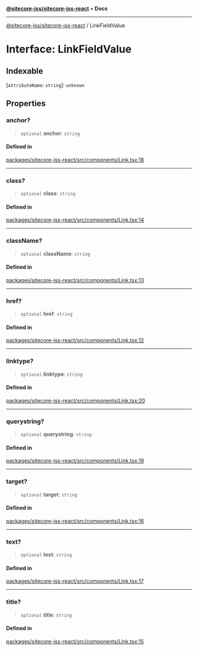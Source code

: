 [**@sitecore-jss/sitecore-jss-react**](../README.md) • **Docs**

***

[@sitecore-jss/sitecore-jss-react](../README.md) / LinkFieldValue

# Interface: LinkFieldValue

## Indexable

 \[`attributeName`: `string`\]: `unknown`

## Properties

### anchor?

> `optional` **anchor**: `string`

#### Defined in

[packages/sitecore-jss-react/src/components/Link.tsx:18](https://github.com/Sitecore/jss/blob/5b4314b712f0ff68b2830199db3aeba34caef55e/packages/sitecore-jss-react/src/components/Link.tsx#L18)

***

### class?

> `optional` **class**: `string`

#### Defined in

[packages/sitecore-jss-react/src/components/Link.tsx:14](https://github.com/Sitecore/jss/blob/5b4314b712f0ff68b2830199db3aeba34caef55e/packages/sitecore-jss-react/src/components/Link.tsx#L14)

***

### className?

> `optional` **className**: `string`

#### Defined in

[packages/sitecore-jss-react/src/components/Link.tsx:13](https://github.com/Sitecore/jss/blob/5b4314b712f0ff68b2830199db3aeba34caef55e/packages/sitecore-jss-react/src/components/Link.tsx#L13)

***

### href?

> `optional` **href**: `string`

#### Defined in

[packages/sitecore-jss-react/src/components/Link.tsx:12](https://github.com/Sitecore/jss/blob/5b4314b712f0ff68b2830199db3aeba34caef55e/packages/sitecore-jss-react/src/components/Link.tsx#L12)

***

### linktype?

> `optional` **linktype**: `string`

#### Defined in

[packages/sitecore-jss-react/src/components/Link.tsx:20](https://github.com/Sitecore/jss/blob/5b4314b712f0ff68b2830199db3aeba34caef55e/packages/sitecore-jss-react/src/components/Link.tsx#L20)

***

### querystring?

> `optional` **querystring**: `string`

#### Defined in

[packages/sitecore-jss-react/src/components/Link.tsx:19](https://github.com/Sitecore/jss/blob/5b4314b712f0ff68b2830199db3aeba34caef55e/packages/sitecore-jss-react/src/components/Link.tsx#L19)

***

### target?

> `optional` **target**: `string`

#### Defined in

[packages/sitecore-jss-react/src/components/Link.tsx:16](https://github.com/Sitecore/jss/blob/5b4314b712f0ff68b2830199db3aeba34caef55e/packages/sitecore-jss-react/src/components/Link.tsx#L16)

***

### text?

> `optional` **text**: `string`

#### Defined in

[packages/sitecore-jss-react/src/components/Link.tsx:17](https://github.com/Sitecore/jss/blob/5b4314b712f0ff68b2830199db3aeba34caef55e/packages/sitecore-jss-react/src/components/Link.tsx#L17)

***

### title?

> `optional` **title**: `string`

#### Defined in

[packages/sitecore-jss-react/src/components/Link.tsx:15](https://github.com/Sitecore/jss/blob/5b4314b712f0ff68b2830199db3aeba34caef55e/packages/sitecore-jss-react/src/components/Link.tsx#L15)
